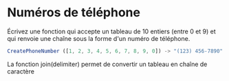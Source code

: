 # Numéros de téléphone

Écrivez une fonction qui accepte un tableau de 10 entiers (entre 0 et 9) et qui renvoie une chaîne sous la
forme d'un numéro de téléphone.

```js
CreatePhoneNumber ([1, 2, 3, 4, 5, 6, 7, 8, 9, 0]) -> "(123) 456-7890"
```

La fonction join(delimiter) permet de convertir un tableau en chaîne de caractère